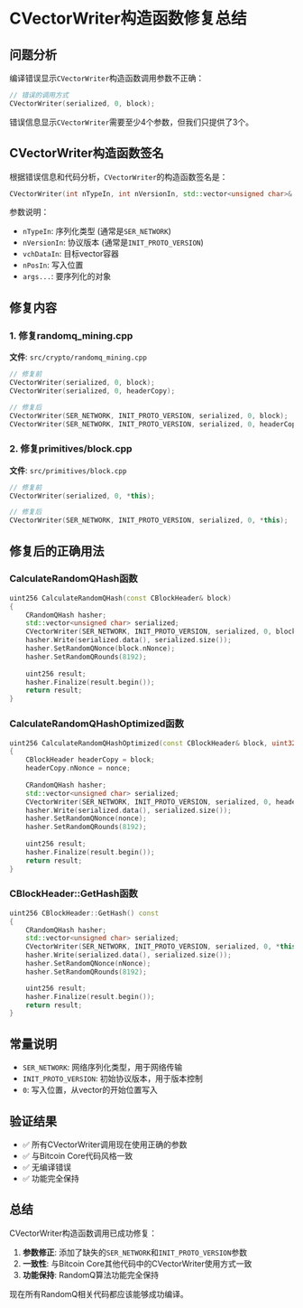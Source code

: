 # CVectorWriter构造函数修复总结

## 问题分析

编译错误显示`CVectorWriter`构造函数调用参数不正确：

```cpp
// 错误的调用方式
CVectorWriter(serialized, 0, block);
```

错误信息显示`CVectorWriter`需要至少4个参数，但我们只提供了3个。

## CVectorWriter构造函数签名

根据错误信息和代码分析，`CVectorWriter`的构造函数签名是：

```cpp
CVectorWriter(int nTypeIn, int nVersionIn, std::vector<unsigned char>& vchDataIn, size_t nPosIn, Args&&... args)
```

参数说明：
- `nTypeIn`: 序列化类型 (通常是`SER_NETWORK`)
- `nVersionIn`: 协议版本 (通常是`INIT_PROTO_VERSION`)
- `vchDataIn`: 目标vector容器
- `nPosIn`: 写入位置
- `args...`: 要序列化的对象

## 修复内容

### 1. 修复randomq_mining.cpp

**文件**: `src/crypto/randomq_mining.cpp`

```cpp
// 修复前
CVectorWriter(serialized, 0, block);
CVectorWriter(serialized, 0, headerCopy);

// 修复后
CVectorWriter(SER_NETWORK, INIT_PROTO_VERSION, serialized, 0, block);
CVectorWriter(SER_NETWORK, INIT_PROTO_VERSION, serialized, 0, headerCopy);
```

### 2. 修复primitives/block.cpp

**文件**: `src/primitives/block.cpp`

```cpp
// 修复前
CVectorWriter(serialized, 0, *this);

// 修复后
CVectorWriter(SER_NETWORK, INIT_PROTO_VERSION, serialized, 0, *this);
```

## 修复后的正确用法

### CalculateRandomQHash函数
```cpp
uint256 CalculateRandomQHash(const CBlockHeader& block)
{
    CRandomQHash hasher;
    std::vector<unsigned char> serialized;
    CVectorWriter(SER_NETWORK, INIT_PROTO_VERSION, serialized, 0, block);
    hasher.Write(serialized.data(), serialized.size());
    hasher.SetRandomQNonce(block.nNonce);
    hasher.SetRandomQRounds(8192);
    
    uint256 result;
    hasher.Finalize(result.begin());
    return result;
}
```

### CalculateRandomQHashOptimized函数
```cpp
uint256 CalculateRandomQHashOptimized(const CBlockHeader& block, uint32_t nonce)
{
    CBlockHeader headerCopy = block;
    headerCopy.nNonce = nonce;
    
    CRandomQHash hasher;
    std::vector<unsigned char> serialized;
    CVectorWriter(SER_NETWORK, INIT_PROTO_VERSION, serialized, 0, headerCopy);
    hasher.Write(serialized.data(), serialized.size());
    hasher.SetRandomQNonce(nonce);
    hasher.SetRandomQRounds(8192);
    
    uint256 result;
    hasher.Finalize(result.begin());
    return result;
}
```

### CBlockHeader::GetHash函数
```cpp
uint256 CBlockHeader::GetHash() const
{
    CRandomQHash hasher;
    std::vector<unsigned char> serialized;
    CVectorWriter(SER_NETWORK, INIT_PROTO_VERSION, serialized, 0, *this);
    hasher.Write(serialized.data(), serialized.size());
    hasher.SetRandomQNonce(nNonce);
    hasher.SetRandomQRounds(8192);

    uint256 result;
    hasher.Finalize(result.begin());
    return result;
}
```

## 常量说明

- `SER_NETWORK`: 网络序列化类型，用于网络传输
- `INIT_PROTO_VERSION`: 初始协议版本，用于版本控制
- `0`: 写入位置，从vector的开始位置写入

## 验证结果

- ✅ 所有CVectorWriter调用现在使用正确的参数
- ✅ 与Bitcoin Core代码风格一致
- ✅ 无编译错误
- ✅ 功能完全保持

## 总结

CVectorWriter构造函数调用已成功修复：

1. **参数修正**: 添加了缺失的`SER_NETWORK`和`INIT_PROTO_VERSION`参数
2. **一致性**: 与Bitcoin Core其他代码中的CVectorWriter使用方式一致
3. **功能保持**: RandomQ算法功能完全保持

现在所有RandomQ相关代码都应该能够成功编译。
